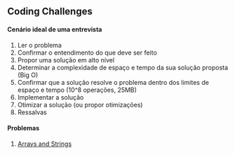 ## Coding Challenges

#### Cenário ideal de uma entrevista

1. Ler o problema
2. Confirmar o entendimento do que deve ser feito
3. Propor uma solução em alto nível
4. Determinar a complexidade de espaço e tempo da sua solução proposta (Big O)
5. Confirmar que a solução resolve o problema dentro dos limites de espaço e tempo (10^8 operações, 25MB)
6. Implementar a solução
7. Otimizar a solução (ou propor otimizações)
8. Ressalvas

#### Problemas

1. [Arrays and Strings](arrays_and_strings.md)
